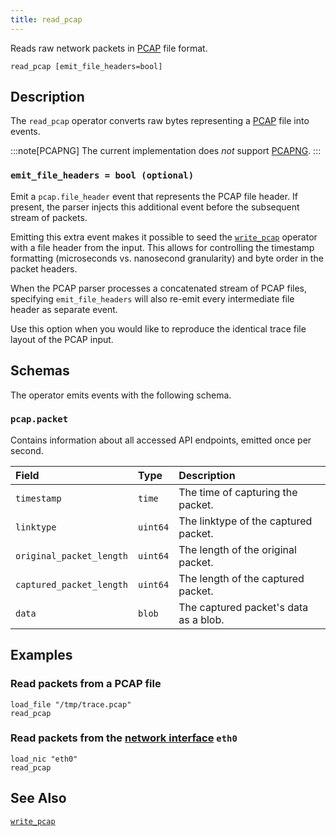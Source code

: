 ```yaml
---
title: read_pcap
---
```


Reads raw network packets in [PCAP][pcap-rfc] file format.

[pcap-rfc]: https://datatracker.ietf.org/doc/id/draft-gharris-opsawg-pcap-00.html

```tql
read_pcap [emit_file_headers=bool]
```

## Description

The `read_pcap` operator converts raw bytes representing a [PCAP][pcap-rfc] file into
events.

[pcapng-rfc]: https://www.ietf.org/archive/id/draft-tuexen-opsawg-pcapng-05.html

:::note[PCAPNG]
The current implementation does *not* support [PCAPNG][pcapng-rfc].
:::

### `emit_file_headers = bool (optional)`

Emit a `pcap.file_header` event that represents the PCAP file header. If
present, the parser injects this additional event before the subsequent stream
of packets.

Emitting this extra event makes it possible to seed the
[`write_pcap`](write_pcap) operator with a file header from the input. This
allows for controlling the timestamp formatting (microseconds vs. nanosecond
granularity) and byte order in the packet headers.

When the PCAP parser processes a concatenated stream of PCAP files, specifying
`emit_file_headers` will also re-emit every intermediate file header as
separate event.

Use this option when you would like to reproduce the identical trace file layout
of the PCAP input.

## Schemas

The operator emits events with the following schema.

### `pcap.packet`

Contains information about all accessed API endpoints, emitted once per second.

| Field                    | Type       | Description                                            |
| :----------------------- | :--------- | :----------------------------------------------------- |
| `timestamp`              | `time`     | The time of capturing the packet.                      |
| `linktype`               | `uint64`   | The linktype of the captured packet.                   |
| `original_packet_length` | `uint64`   | The length of the original packet.                     |
| `captured_packet_length` | `uint64`   | The length of the captured packet.                     |
| `data`                   | `blob`     | The captured packet's data as a blob.                  |

## Examples

### Read packets from a PCAP file

```tql
load_file "/tmp/trace.pcap"
read_pcap
```

### Read packets from the [network interface](load_nic) `eth0`

```tql
load_nic "eth0"
read_pcap
```

## See Also

[`write_pcap`](write_pcap)
